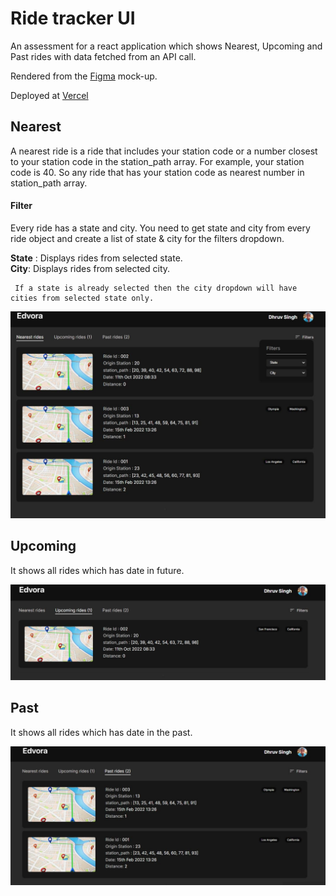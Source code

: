 # Ride tracker UI
An assessment for a react application which shows Nearest, Upcoming and Past rides with data fetched from an API call.

Rendered from the [Figma](https://www.figma.com/file/D0I5TsR7XGQECn8I1bia3L/Desktop-test?node-id=1%3A2) mock-up.

Deployed at [Vercel](https://ride-tracker.vercel.app/)

<section>
<h2> Nearest </h2>
<p> A nearest ride is a ride that includes your station code or a number closest to your station code in the station_path array. 
For example, your station code is 40. So any ride that has your station code as nearest number in station_path array. 
 </p>
 
 <h4> Filter </h4>
 <p> 
     Every ride has a state and city. You need to get state and city from every ride object and create a list of state & city for the filters dropdown. <br />
  
  <b>State</b> : Displays rides from selected state. <br />
  <b>City</b>: Displays rides from selected city. <br />
  
     If a state is already selected then the city dropdown will have cities from selected state only.
 </p>
 
<img src="./public/Screen Shots/main.jpg" >
</section>

<section>
<h2> Upcoming </h2>
<p> It shows all rides which has date in future. </p>
<img src="./public/Screen Shots/Upcoming.jpg" >
</section>

<section>
<h2> Past </h2>
<p> It shows all rides which has date in the past.</p>
<img src="./public/Screen Shots/Past.jpg" >
</section>

